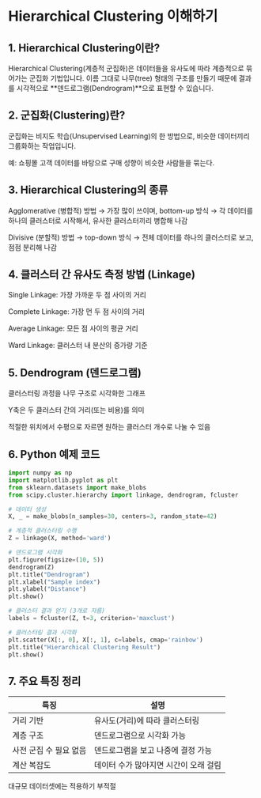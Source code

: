 # Hierarchical Clustering 이해하기
## 1. Hierarchical Clustering이란?
Hierarchical Clustering(계층적 군집화)은 데이터들을 유사도에 따라 계층적으로 묶어가는 군집화 기법입니다. 이름 그대로 나무(tree) 형태의 구조를 만들기 때문에 결과를 시각적으로 **덴드로그램(Dendrogram)**으로 표현할 수 있습니다.

## 2. 군집화(Clustering)란?
군집화는 비지도 학습(Unsupervised Learning)의 한 방법으로, 비슷한 데이터끼리 그룹화하는 작업입니다.

예: 쇼핑몰 고객 데이터를 바탕으로 구매 성향이 비슷한 사람들을 묶는다.

## 3. Hierarchical Clustering의 종류
Agglomerative (병합적) 방법
→ 가장 많이 쓰이며, bottom-up 방식
→ 각 데이터를 하나의 클러스터로 시작해서, 유사한 클러스터끼리 병합해 나감

Divisive (분할적) 방법
→ top-down 방식
→ 전체 데이터를 하나의 클러스터로 보고, 점점 분리해 나감

## 4. 클러스터 간 유사도 측정 방법 (Linkage)
Single Linkage: 가장 가까운 두 점 사이의 거리

Complete Linkage: 가장 먼 두 점 사이의 거리

Average Linkage: 모든 점 사이의 평균 거리

Ward Linkage: 클러스터 내 분산의 증가량 기준

## 5. Dendrogram (덴드로그램)
클러스터링 과정을 나무 구조로 시각화한 그래프

Y축은 두 클러스터 간의 거리(또는 비용)를 의미

적절한 위치에서 수평으로 자르면 원하는 클러스터 개수로 나눌 수 있음

## 6. Python 예제 코드
```python
import numpy as np
import matplotlib.pyplot as plt
from sklearn.datasets import make_blobs
from scipy.cluster.hierarchy import linkage, dendrogram, fcluster

# 데이터 생성
X, _ = make_blobs(n_samples=30, centers=3, random_state=42)

# 계층적 클러스터링 수행
Z = linkage(X, method='ward')

# 덴드로그램 시각화
plt.figure(figsize=(10, 5))
dendrogram(Z)
plt.title("Dendrogram")
plt.xlabel("Sample index")
plt.ylabel("Distance")
plt.show()

# 클러스터 결과 얻기 (3개로 자름)
labels = fcluster(Z, t=3, criterion='maxclust')

# 클러스터링 결과 시각화
plt.scatter(X[:, 0], X[:, 1], c=labels, cmap='rainbow')
plt.title("Hierarchical Clustering Result")
plt.show()

```
## 7. 주요 특징 정리
|특징|	설명|
|---|---|
|거리 기반|	유사도(거리)에 따라 클러스터링|
|계층 구조|	덴드로그램으로 시각화 가능|
|사전 군집 수 필요 없음|	덴드로그램을 보고 나중에 결정 가능|
|계산 복잡도|	데이터 수가 많아지면 시간이 오래 걸림|

대규모 데이터셋에는 적용하기 부적절
